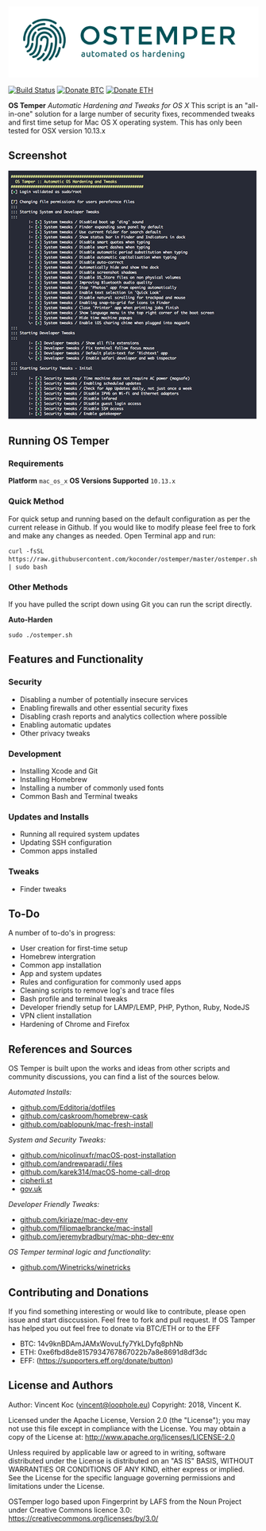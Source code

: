![OS Temper logo](docs/logo.png)

[![Build Status](https://travis-ci.org/koconder/ostemper.svg?branch=master)](https://travis-ci.org/koconder/ostemper) [![Donate BTC](https://img.shields.io/badge/donate-BTC-orange.svg)](https://github.com/koconder/ostemper#contributing-and-donations) [![Donate ETH](https://img.shields.io/badge/donate-ETH-orange.svg)](https://etherdonation.com/d?to=0xe6fbd8de8157934767867022b7a8e8691d8df3dc)

**OS Temper**
*Automatic Hardening and Tweaks for OS X*
This script is an "all-in-one" solution for a large number of security fixes, recommended tweaks and first time setup for Mac OS X operating system. This has only been tested for OSX version 10.13.x

## Screenshot
![OS Temper Screenshot](docs/screenshot.png)

## Running OS Temper
### Requirements
**Platform** `mac_os_x`
**OS Versions Supported** `10.13.x`

### Quick Method
For quick setup and running based on the default configuration as per the current release in Github. If you would like to modify please feel free to fork and make any changes as needed. Open Terminal app and run:

    curl -fsSL https://raw.githubusercontent.com/koconder/ostemper/master/ostemper.sh | sudo bash


### Other Methods
If you have pulled the script down using Git you can run the script directly.

**Auto-Harden**

    sudo ./ostemper.sh

## Features and Functionality
### Security
- Disabling a number of potentially insecure services
- Enabling firewalls and other essential security fixes
- Disabling crash reports and analytics collection where possible
- Enabling automatic updates
- Other privacy tweaks

### Development
- Installing Xcode and Git
- Installing Homebrew
- Installing a number of commonly used fonts
- Common Bash and Terminal tweaks

### Updates and Installs
- Running all required system updates
- Updating SSH configuration
- Common apps installed

### Tweaks
- Finder tweaks

## To-Do
A number of to-do's in progress:

- User creation for first-time setup
- Homebrew intergration
- Common app installation
- App and system updates
- Rules and configuration for commonly used apps
- Cleaning scripts to remove log's and trace files
- Bash profile and terminal tweaks
- Developer friendly setup for LAMP/LEMP, PHP, Python, Ruby, NodeJS
- VPN client installation
- Hardening of Chrome and Firefox

## References and Sources
OS Temper is built upon the works and ideas from other scripts and community discussions, you can find a list of the sources below.

*Automated Installs:*
- [github.com/Edditoria/dotfiles](https://github.com/Edditoria/dotfiles)
- [github.com/caskroom/homebrew-cask](https://github.com/caskroom/homebrew-cask)
- [github.com/pablopunk/mac-fresh-install
](https://github.com/pablopunk/mac-fresh-install)

*System and Security Tweaks:*
- [github.com/nicolinuxfr/macOS-post-installation](https://github.com/nicolinuxfr/macOS-post-installation)
- [github.com/andrewparadi/.files](https://github.com/andrewparadi/.files)
- [github.com/karek314/macOS-home-call-drop](https://github.com/karek314/macOS-home-call-drop)
- [cipherli.st](https://cipherli.st/)
- [gov.uk](https://www.gov.uk/government/uploads/system/uploads/attachment_data/file/470580/osx-provisioning-script.sh.txt)

*Developer Friendly Tweaks:*
- [github.com/kiriaze/mac-dev-env](https://github.com/kiriaze/mac-dev-env)
- [github.com/filipmaelbrancke/mac-install](https://github.com/filipmaelbrancke/mac-install)
- [github.com/jeremybradbury/mac-php-dev-env](https://github.com/jeremybradbury/mac-php-dev-env)

*OS Temper terminal logic and functionality*:
- [github.com/Winetricks/winetricks](https://github.com/Winetricks/winetricks)

## Contributing and Donations

If you find something interesting or would like to contribute, please open issue and start disccussion. Feel free to fork and pull request.
If OS Tamper has helped you out feel free to donate via BTC/ETH or to the EFF
- BTC: 14v9knBDAmJAMxWovuLfy7YkLDyfq8phNb
- ETH: 0xe6fbd8de8157934767867022b7a8e8691d8df3dc
- EFF: (https://supporters.eff.org/donate/button)

## License and Authors
Author: Vincent Koc (vincent@loophole.eu)
Copyright: 2018, Vincent K.

Licensed under the Apache License, Version 2.0 (the "License"); you may not use this file except in compliance with the License. You may obtain a copy of the License at: http://www.apache.org/licenses/LICENSE-2.0

Unless required by applicable law or agreed to in writing, software distributed under the License is distributed on an "AS IS" BASIS, WITHOUT WARRANTIES OR CONDITIONS OF ANY KIND, either express or implied. See the License for the specific language governing permissions and limitations under the License.

OSTemper logo based upon Fingerprint by LAFS from the Noun Project under Creative Commons licence 3.0: https://creativecommons.org/licenses/by/3.0/
